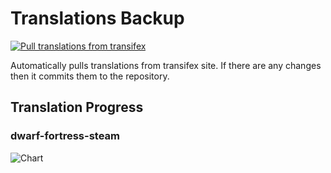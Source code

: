 # Translations Backup

[![Pull translations from transifex](https://github.com/dfint/translations-backup/actions/workflows/pull-translations.yml/badge.svg)](https://github.com/dfint/translations-backup/actions/workflows/pull-translations.yml)

Automatically pulls translations from transifex site. If there are any changes then it commits them to the repository.

## Translation Progress

### dwarf-fortress-steam

![Chart](https://quickchart.io/chart/render/sf-89b07bab-76ee-431c-9c6b-08b3dcf29afa)
<!--
### dwarf-fortress

![Chart](https://quickchart.io/chart/render/sf-b012fd48-2aeb-4c73-84cd-a5a9b0c90810)
-->